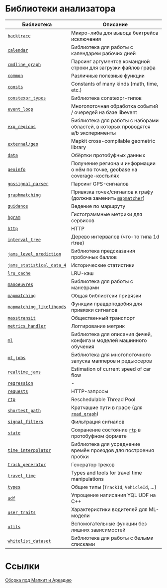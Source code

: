 # Библиотеки анализатора

| Библиотека | Описание |
--- | ---
[`backtrace`](backtrace) | Микро-либа для вывода бектрейса исключения
[`calendar`](calendar) | Библиотека для работы с календарем рабочих дней
[`cmdline_graph`](cmdline_graph) | Парсинг аргументов командной строки для загрузки файлов графа
[`common`](common) | Различные полезные функции
[`consts`](consts) | Constants of many kinds (math, time, etc.)
[`constexpr_types`](constexpr_types) | Библиотека constexpr-типов
[`event_loop`](event_loop) | Многопоточная обработка событий / очередей на базе libevent
[`exp_regions`](exp_regions) | Библиотека для работы с наборами областей, в которых проводятся a/b эксперименты
[`external/geo`](external/geo) | Mapkit cross-compilable geometric library
[`data`](data) | Обёртки протобуфных данных
[`geoinfo`](geoinfo) | Получение региона и информации о нём по точке, geobase на coverage-костылях
[`gpssignal_parser`](gpssignal_parser) | Парсинг GPS-сигналов
[`graphmatching`](graphmatching) | Привязка точек/сигналов к графу (должна заменить [`mapmatcher`](mapmatchcer))
[`guidance`](guidance) | Ведение по маршруту
[`hgram`](hgram) | Гистограммные метрики для сервисов
[`http`](http) | HTTP
[`interval_tree`](interval_tree) | Дерево интервалов (что-то типа 1d rtree)
[`jams_level_prediction`](jams_level_prediction) | Библиотека предсказания пробочных баллов
[`jams_statistical_data_4`](jams_statistical_data_4) | Исторические статистики
[`lru_cache`](lru_cache) | LRU-кэш
[`manoeuvres`](manoeuvres) | Библиотека для работы с маневрами
[`mapmatching`](mapmatching) | Общая библиотеки привязки
[`mapmatching_likelihoods`](mapmatching_likelihoods) | Функции правдоподобия для привязки сигналов
[`masstransit`](masstransit) | Общественный транспорт
[`metrics_handler`](metrics_handler) | Логгирование метрик
[`ml`](ml) | Библиотека для описания фичей, конфига и моделей машинного обучения
[`mt_jobs`](mt_jobs) | Библиотека для многопоточного запуска мапперов и редьюсеров
[`realtime_jams`](realtime_jams) | Estimation of current speed of car flow
[`regression`](regression) | -
[`requests`](requests) | HTTP-запросы
[`rtp`](rtp) | Reschedulable Thread Pool
[`shortest_path`](shortest_path) | Кратчашие пути в графе (для [`road_graph`](/arc/trunk/arcadia/maps/libs/road_graph))
[`signal_filters`](signal_filters) | Фильтрация сигналов
[`state`](state) | Сохранение состояние [`rtp`](rtp) в протобуфном формате
[`time_interpolator`](time_interpolator) | Библиотека для усреднение времён проездов для построения пробки
[`track_generator`](track_generator) | Генератор треков
[`travel_time`](travel_time) | Types and tools for travel time manipulations
[`types`](types) | Общие типы (`TrackId`, `VehicleId`, ...)
[`udf`](udf) | Упрощение написания YQL UDF на C++
[`user_traits`](user_traits) | Характеристики водителей для ML-модели
[`utils`](utils) | Вспомогательные функции без лишних зависимостей
[`whitelist_dataset`](whitelist_dataset) | Библиотека для работы с белыми списками

# Ссылки

[Сборка под Мапкит и Аркадию](https://wiki.yandex-team.ru/users/voidex/arcadia/cross-mapsmobi-build/)

